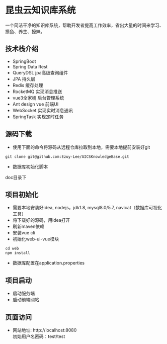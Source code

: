 # 昆虫云知识库系统
一个简洁干净的知识库系统，帮助开发者提高工作效率，省出大量的时间来学习、摸鱼、养生、撩妹。

## 技术栈介绍
* SpringBoot 
* Spring Data Rest  
* QueryDSL  jpa高级查询组件
* JPA   持久层
* Redis   缓存处理        
* RocketMQ   实现消息推送
* vue3全家桶  后台管理系统
* Ant design vue 前端UI
* WebSocket  实现实时消息通讯
* SpringTask 实现定时任务


## 源码下载
* 使用下面的命令将源码从远程仓库拉取到本地，需要本地提前安装好git
```
git clone git@github.com:Ezuy-Lee/AICSKnowledgeBase.git
```
* 数据库初始化脚本

doc目录下

## 项目初始化
* 需要本地安装好idea, nodejs，jdk1.8, mysql8.0/5.7, navicat（数据库可视化工具）
* 将下载好的源码，用idea打开
* 刷新maven依赖
* 安装vue cli
* 初始化web-ui-vue模块
```
cd web
npm install
```
* 数据库配置在application.properties

## 项目启动
* 启动服务端
* 启动前端网站

## 页面访问
* 网站地址: http://localhost:8080<br>
初始用户名密码：test/test



